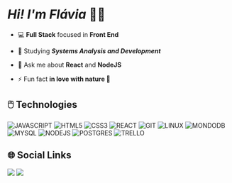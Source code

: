  # ***Hi! I'm Flávia*** 🤟🏻

- 💻 **Full Stack** focused in **Front End**

- 📌 Studying ***Systems Analysis and Development***

- 💬 Ask me about **React** and **NodeJS**

- ⚡ Fun fact **in love with nature 🌱**

## 🖱️ Technologies

![JAVASCRIPT](https://icongr.am/devicon/javascript-original.svg?size=40&color=currentColor)
![HTML5](https://icongr.am/devicon/html5-original.svg?size=40&color=currentColor)
![CSS3](https://icongr.am/devicon/css3-original.svg?size=40&color=currentColor)
![REACT](https://icongr.am/devicon/react-original.svg?size=40&color=currentColor)
![GIT](https://icongr.am/devicon/git-original.svg?size=40&color=currentColor)
![LINUX](https://icongr.am/devicon/linux-original.svg?size=40&color=currentColor)
![MONDODB](https://icongr.am/devicon/mongodb-original.svg?size=40&color=currentColor)
![MYSQL](https://icongr.am/devicon/mysql-original.svg?size=40&color=currentColor)
![NODEJS](https://icongr.am/devicon/nodejs-original.svg?size=40&color=currentColor)
![POSTGRES](https://icongr.am/devicon/postgresql-original.svg?size=40&color=currentColor)
![TRELLO](https://icongr.am/devicon/trello-plain.svg?size=40&color=currentColor)


##  🌐 Social Links
<a href='https://www.linkedin.com/in/flaviamendesz/' target="_blank"><img src='https://img.shields.io/badge/-LinkedIn-%230077B5?style=for-the-badge&logo=linkedin&logoColor=white'></a>
 <a href = "mailto:flaviam.dev@gmail.com"><img src="https://img.shields.io/badge/-Gmail-%23333?style=for-the-badge&logo=gmail&logoColor=white" target="_blank"></a>


